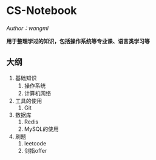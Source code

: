 # CS-Notebook

*Author：wangml*

**用于整理学过的知识，包括操作系统等专业课、语言类学习等**

## 大纲

1. 基础知识
   1. 操作系统
   2. 计算机网络
2. 工具的使用
   1. Git
3. 数据库
   1. Redis
   2. MySQL的使用
4. 刷题
   1. leetcode
   2. 剑指offer 
